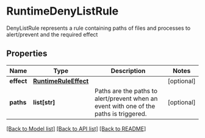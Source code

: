 # RuntimeDenyListRule

DenyListRule represents a rule containing paths of files and processes to alert/prevent and the required effect

## Properties
Name | Type | Description | Notes
------------ | ------------- | ------------- | -------------
**effect** | [**RuntimeRuleEffect**](RuntimeRuleEffect.md) |  | [optional] 
**paths** | **list[str]** | Paths are the paths to alert/prevent when an event with one of the paths is triggered.  | [optional] 

[[Back to Model list]](../README.md#documentation-for-models) [[Back to API list]](../README.md#documentation-for-api-endpoints) [[Back to README]](../README.md)


